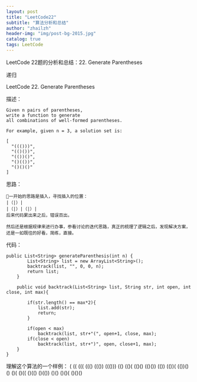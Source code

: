 ```yaml
---
layout: post
title: "LeetCode22"
subtitle: "算法分析和总结"
author: "zhailzh"  
header-img: "img/post-bg-2015.jpg"  
catalog: true
tags: LeetCode  
---
```


LeetCode 22题的分析和总结：22. Generate Parentheses

递归

<!--more-->

LeetCode 22. Generate Parentheses


描述：

~~~
Given n pairs of parentheses, 
write a function to generate 
all combinations of well-formed parentheses.

For example, given n = 3, a solution set is:

[
  "((()))",
  "(()())",
  "(())()",
  "()(())",
  "()()()"
]
~~~

思路：

~~~
一开始的思路是插入，寻找插入的位置：
|（|）|
|（|）|（|）|
后来代码累出来之后，错误百出。

然后还是根据规律来进行办事，参看讨论的迭代思路，真正的梳理了逻辑之后，发现解决方案，还是一如既往的好看，简练，直接。

~~~

代码：

~~~
public List<String> generateParenthesis(int n) {
        List<String> list = new ArrayList<String>();
        backtrack(list, "", 0, 0, n);
        return list;
    }
    
    public void backtrack(List<String> list, String str, int open, int close, int max){
        
        if(str.length() == max*2){
            list.add(str);
            return;
        }
        
        if(open < max)
            backtrack(list, str+"(", open+1, close, max);
        if(close < open)
            backtrack(list, str+")", open, close+1, max);
    }
}
~~~

理解这个算法的一个样例：
(
((
(((
((()
((())
((()))
(()
(()(
(()()
(()())
(())
(())(
(())()
()
()(
()((
()(()
()(())
()()
()()(
()()()